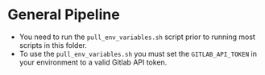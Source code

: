 # General Pipeline

* You need to run the `pull_env_variables.sh` script prior to running most scripts in this folder.
* To use the `pull_env_variables.sh` you must set the `GITLAB_API_TOKEN` in your environment to a valid Gitlab API token.
